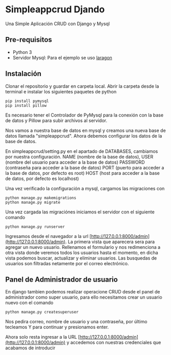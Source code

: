 # Simpleappcrud Djando

Una Simple Aplicación CRUD con Django y Mysql

## Pre-requisitos

* Python 3
* Servidor Mysql: Para el ejemplo se uso [laragon](https://laragon.org/download/index.html)

## Instalación

Clonar el repositorio y guardar en carpeta local. Abrir la carpeta desde la terminal e instalar los siguientes paquetes de python
```
pip install pymysql
pip install pillow
```

Es necesario tener el Controlador de PyMysql para la conexión con la base de datos y Pillow para subir archivos al servidor. 

Nos vamos a nuestra base de datos en mysql y creamos una nueva base de datos llamada "simpleappcrud". Ahora debemos configurar los datos de la base de datos.

En simpleappcrud/setting.py en el apartado de DATABASES, cambiamos por nuestra configuración.
NAME (nombre de la base de datos),
USER (nombre del usuario para acceder a la base de datos)
PASSWORD (contraseña para acceder a la base de datos)
PORT (puerto para acceder a la base de datos, por defecto es root)
HOST (host para acceder a la base de datos, por defecto es localhost)

Una vez verificado la configuración a mysql, cargamos las migraciones con
```
python manage.py makemigrations
python manage.py migrate
```

Una vez cargada las migraciónes iniciamos el servidor con el siguiente comando
```
python manage.py runserver
```

Ingresamos desde el navegador a la url [http://127.0.0.1:8000/admin](http://127.0.0.1:8000/admin). La primera vista que aparecera sera para agregar un nuevo usuario. Rellenamos el formulario y nos redimenciona a otra vista donde veremos todos los usuarios hasta el momento, en dicha vista  podemos buscar, actualizar y eliminar usuarios. Las busquedas de usuarios son filtradas netamente por el correo electrónico.

## Panel de Administrador de usuario

En django tambien podemos realizar operacione CRUD desde el panel de administrador como super usuario, para ello necesitamos crear un usuario nuevo con el comando
```
python manage.py createsuperuser
```
Nos pedira correo, nombre de usuario y una contraseña, por último tecleamos Y para continuar y presionamos enter.

Ahora solo resta ingresar a la URL [http://127.0.0.1:8000/admin](http://127.0.0.1:8000/admin) y accedemos con nuestras credenciales que acabamos de introducir